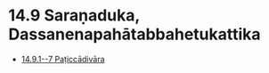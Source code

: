 

# 14.9 Saraṇaduka, Dassanenapahātabbahetukattika

* [14.9.1--7 Paṭiccādivāra](14.9/14.9.1--7.md)



